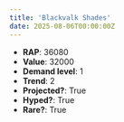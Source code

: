 ```yaml
---
title: 'Blackvalk Shades'
date: 2025-08-06T00:00:00Z
---
```

- **RAP**: 36080
- **Value**: 32000
- **Demand level**: 1
- **Trend**: 2
- **Projected?**: True
- **Hyped?**: True
- **Rare?**: True
